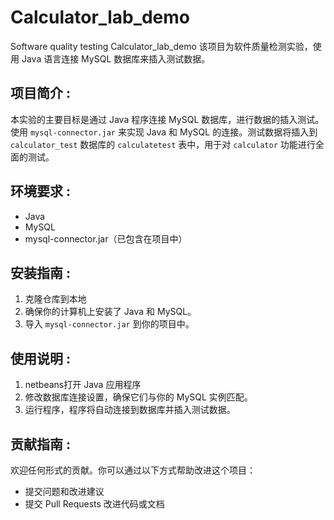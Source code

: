 # Calculator_lab_demo
 Software quality testing Calculator_lab_demo
该项目为软件质量检测实验，使用 Java 语言连接 MySQL 数据库来插入测试数据。

## 项目简介 :

本实验的主要目标是通过 Java 程序连接 MySQL 数据库，进行数据的插入测试。使用 `mysql-connector.jar` 来实现 Java 和 MySQL 的连接。测试数据将插入到 `calculator_test` 数据库的 `calculatetest` 表中，用于对 `calculator` 功能进行全面的测试。

## 环境要求 :

- Java
- MySQL
- mysql-connector.jar（已包含在项目中）

## 安装指南 :

1. 克隆仓库到本地
2. 确保你的计算机上安装了 Java 和 MySQL。
3. 导入 `mysql-connector.jar` 到你的项目中。

## 使用说明 :

1. netbeans打开 Java 应用程序
2. 修改数据库连接设置，确保它们与你的 MySQL 实例匹配。
3. 运行程序，程序将自动连接到数据库并插入测试数据。

## 贡献指南 :

欢迎任何形式的贡献。你可以通过以下方式帮助改进这个项目：
- 提交问题和改进建议
- 提交 Pull Requests 改进代码或文档

